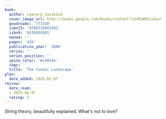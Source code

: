 ```yaml
---
book:
  author: Leonard Susskind 
  cover_image_url: http://books.google.com/books/content?id=RIW9E1sOyxUC&printsec=frontcover&img=1&zoom=1&source=gbs_api
  goodreads: '771550'
  isbn13: '9780316055581'
  isbn9: '0316055581'
  owned: ''
  pages: '416'
  publication_year: '2006'
  series: ''
  series_position: ''
  spine_color: '#c5854e'
  tags: ''
  title: 'The Cosmic Landscape'
plan:
  date_added: 2025-05-07
review:
  date_read:
  - 2025-05-07
  rating: 5
---
```

String theory, beautifully explained. What's not to love?
